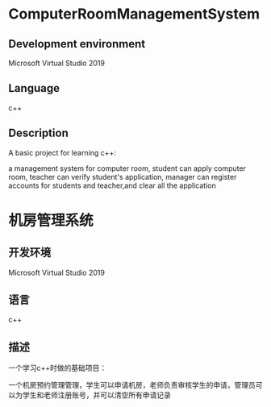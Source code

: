 # ComputerRoomManagementSystem

## Development environment

Microsoft Virtual Studio 2019

## Language

c++

## Description

A basic project for learning c++:

a management system for computer room, student can apply computer room, teacher can verify student's application, manager can register accounts for students and teacher,and clear all the application

# 机房管理系统

## 开发环境

Microsoft Virtual Studio 2019

## 语言

c++

## 描述

一个学习c++时做的基础项目：

一个机房预约管理管理，学生可以申请机房，老师负责审核学生的申请，管理员可以为学生和老师注册账号，并可以清空所有申请记录

